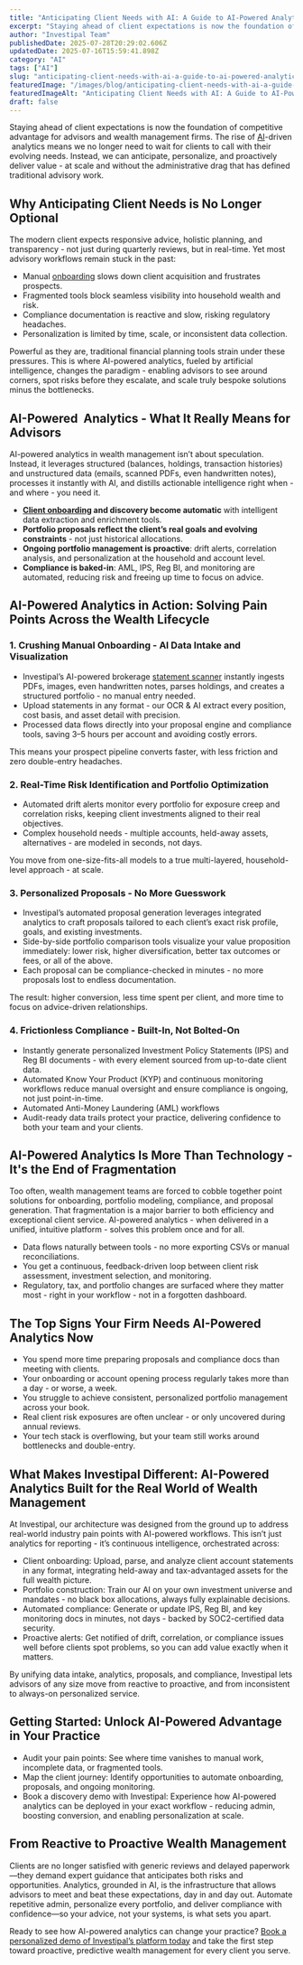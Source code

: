 ```yaml
---
title: "Anticipating Client Needs with AI: A Guide to AI-Powered Analytics in Wealth Management"
excerpt: "Staying ahead of client expectations is now the foundation of competitive advantage for advisors and wealth management firms."
author: "Investipal Team"
publishedDate: 2025-07-28T20:29:02.606Z
updatedDate: 2025-07-16T15:59:41.898Z
category: "AI"
tags: ["AI"]
slug: "anticipating-client-needs-with-ai-a-guide-to-ai-powered-analytics-in-wealth-management"
featuredImage: "/images/blog/anticipating-client-needs-with-ai-a-guide-to-ai-powered-analytics-in-wealth-management__6877cc6b6f4a1218d01c3d87_Personalization_20at_20Scale_20The_20Next_20Frontier_20in_20Wealth_20Management_20_17_.png"
featuredImageAlt: "Anticipating Client Needs with AI: A Guide to AI-Powered Analytics in Wealth Management"
draft: false
---
```

<p id="">Staying ahead of client expectations is now the foundation of competitive advantage for advisors and wealth management firms. The rise of <a href="/blog/tag/ai">AI</a>-driven &nbsp;analytics means we no longer need to wait for clients to call with their evolving needs. Instead, we can anticipate, personalize, and proactively deliver value - at scale and without the administrative drag that has defined traditional advisory work.</p><h2 id="">Why Anticipating Client Needs is No Longer Optional</h2><p id="">The modern client expects responsive advice, holistic planning, and transparency - not just during quarterly reviews, but in real-time. Yet most advisory workflows remain stuck in the past:</p><ul id=""><li id="">Manual <a href="/blog/category/onboarding">onboarding</a> slows down client acquisition and frustrates prospects.</li><li id="">Fragmented tools block seamless visibility into household wealth and risk.</li><li id="">Compliance documentation is reactive and slow, risking regulatory headaches.</li><li id="">Personalization is limited by time, scale, or inconsistent data collection.</li></ul><p id="">Powerful as they are, traditional financial planning tools strain under these pressures. This is where AI-powered analytics, fueled by artificial intelligence, changes the paradigm - enabling advisors to see around corners, spot risks before they escalate, and scale truly bespoke solutions minus the bottlenecks.</p><h2 id="">AI-Powered &nbsp;Analytics - What It Really Means for Advisors</h2><p id="">AI-powered analytics in wealth management isn’t about speculation. Instead, it leverages structured (balances, holdings, transaction histories) and unstructured data (emails, scanned PDFs, even handwritten notes), processes it instantly with AI, and distills actionable intelligence right when - and where - you need it.</p><ul id=""><li id=""><strong id=""><a href="/features/client-acquisition">Client onboarding</a> and discovery become automatic</strong> with intelligent data extraction and enrichment tools.</li><li id=""><strong id="">Portfolio proposals reflect the client’s real goals and evolving constraints</strong> -&nbsp;not just historical allocations.</li><li id=""><strong id="">Ongoing portfolio management is proactive</strong>: drift alerts, correlation analysis, and personalization at the household and account level.</li><li id=""><strong id="">Compliance is baked-in</strong>: AML, IPS, Reg BI, and monitoring are automated, reducing risk and freeing up time to focus on advice.</li></ul><h2 id="">AI-Powered Analytics in Action: Solving Pain Points Across the Wealth Lifecycle</h2><h3 id="">1. Crushing Manual Onboarding - AI Data Intake and Visualization</h3><ul id=""><li id="">Investipal’s AI-powered brokerage <a href="/features/automated-statement-scanner">statement scanner</a> instantly ingests PDFs, images, even handwritten notes, parses holdings, and creates a structured portfolio - no manual entry needed.</li><li id="">Upload statements in any format - our OCR &amp; AI extract every position, cost basis, and asset detail with precision.</li><li id="">Processed data flows directly into your proposal engine and compliance tools, saving 3–5 hours per account and avoiding costly errors.</li></ul><p id="">This means your prospect pipeline converts faster, with less friction and zero double-entry headaches.</p><h3 id="">2. Real-Time Risk Identification and Portfolio Optimization</h3><ul id=""><li id="">Automated drift alerts monitor every portfolio for exposure creep and correlation risks, keeping client investments aligned to their real objectives.</li><li id="">Complex household needs - multiple accounts, held-away assets, alternatives - are modeled in seconds, not days.</li></ul><p id="">You move from one-size-fits-all models to a true multi-layered, household-level approach - at scale.</p><h3 id="">3. Personalized Proposals - No More Guesswork</h3><ul id=""><li id="">Investipal’s automated proposal generation leverages integrated analytics to craft proposals tailored to each client’s exact risk profile, goals, and existing investments.</li><li id="">Side-by-side portfolio comparison tools visualize your value proposition immediately: lower risk, higher diversification, better tax outcomes or fees, or all of the above.</li><li id="">Each proposal can be compliance-checked in minutes - no more proposals lost to endless documentation.</li></ul><p id="">The result: higher conversion, less time spent per client, and more time to focus on advice-driven relationships.</p><h3 id="">4. Frictionless Compliance - Built-In, Not Bolted-On</h3><ul id=""><li id="">Instantly generate personalized Investment Policy Statements (IPS) and Reg BI documents - with every element sourced from up-to-date client data.</li><li id="">Automated Know Your Product (KYP) and continuous monitoring workflows reduce manual oversight and ensure compliance is ongoing, not just point-in-time.</li><li id="">Automated Anti-Money Laundering (AML) workflows&nbsp;</li><li id="">Audit-ready data trails protect your practice, delivering confidence to both your team and your clients.</li></ul><h2 id="">AI-Powered Analytics Is More Than Technology - It's the End of Fragmentation</h2><p id="">Too often, wealth management teams are forced to cobble together point solutions for onboarding, portfolio modeling, compliance, and proposal generation. That fragmentation is a major barrier to both efficiency and exceptional client service. AI-powered analytics - when delivered in a unified, intuitive platform - solves this problem once and for all.</p><ul id=""><li id="">Data flows naturally between tools - no more exporting CSVs or manual reconciliations.</li><li id="">You get a continuous, feedback-driven loop between client risk assessment, investment selection, and monitoring.</li><li id="">Regulatory, tax, and portfolio changes are surfaced where they matter most - right in your workflow - not in a forgotten dashboard.</li></ul><h2 id="">The Top Signs Your Firm Needs AI-Powered Analytics Now</h2><ul id=""><li id="">You spend more time preparing proposals and compliance docs than meeting with clients.</li><li id="">Your onboarding or account opening process regularly takes more than a day - or worse, a week.</li><li id="">You struggle to achieve consistent, personalized portfolio management across your book.</li><li id="">Real client risk exposures are often unclear - or only uncovered during annual reviews.</li><li id="">Your tech stack is overflowing, but your team still works around bottlenecks and double-entry.</li></ul><h2 id="">What Makes Investipal Different: AI-Powered Analytics Built for the Real World of Wealth Management</h2><p id="">At Investipal, our architecture was designed from the ground up to address real-world industry pain points with AI-powered workflows. This isn’t just analytics for reporting - it’s continuous intelligence, orchestrated across:</p><ul id=""><li id="">Client onboarding: Upload, parse, and analyze client account statements in any format, integrating held-away and tax-advantaged assets for the full wealth picture.</li><li id="">Portfolio construction: Train our AI on your own investment universe and mandates - no black box allocations, always fully explainable decisions.</li><li id="">Automated compliance: Generate or update IPS, Reg BI, and key monitoring docs in minutes, not days - backed by SOC2-certified data security.</li><li id="">Proactive alerts: Get notified of drift, correlation, or compliance issues well before clients spot problems, so you can add value exactly when it matters.</li></ul><p id="">By unifying data intake, analytics, proposals, and compliance, Investipal lets advisors of any size move from reactive to proactive, and from inconsistent to always-on personalized service.</p><h2 id="">Getting Started: Unlock AI-Powered Advantage in Your Practice</h2><ul id=""><li id="">Audit your pain points: See where time vanishes to manual work, incomplete data, or fragmented tools.</li><li id="">Map the client journey: Identify opportunities to automate onboarding, proposals, and ongoing monitoring.</li><li id="">Book a discovery demo with Investipal: Experience how AI-powered analytics can be deployed in your exact workflow - reducing admin, boosting conversion, and enabling personalization at scale.</li></ul><h2 id="">From Reactive to Proactive Wealth Management</h2><p id="">Clients are no longer satisfied with generic reviews and delayed paperwork—they demand expert guidance that anticipates both risks and opportunities. Analytics, grounded in AI, is the infrastructure that allows advisors to meet and beat these expectations, day in and day out. Automate repetitive admin, personalize every portfolio, and deliver compliance with confidence—so your advice, not your systems, is what sets you apart.</p><p id="">Ready to see how AI-powered analytics can change your practice? <a href="/book-a-demo" target="_blank">Book a personalized demo of Investipal’s platform today</a> and take the first step toward proactive, predictive wealth management for every client you serve.</p>
